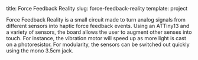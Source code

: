 title: Force Feedback Reality
slug: force-feedback-reality
template: project

Force Feedback Reality is a small circuit made to turn analog signals
from different sensors into haptic force feedback events. Using an
ATTiny13 and a variety of sensors, the board allows the user to
augment other senses into touch. For instance, the vibration motor
will speed up as more light is cast on a photoresistor. For
modularity, the sensors can be switched out quickly using the mono
3.5cm jack.
